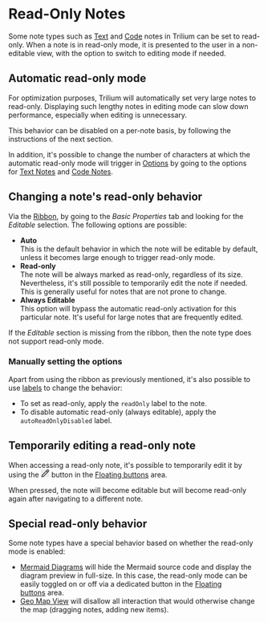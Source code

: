 # Read-Only Notes
Some note types such as <a class="reference-link" href="../../Note%20Types/Text.md">Text</a> and <a class="reference-link" href="../../Note%20Types/Code.md">Code</a> notes in Trilium can be set to read-only. When a note is in read-only mode, it is presented to the user in a non-editable view, with the option to switch to editing mode if needed.

## Automatic read-only mode

For optimization purposes, Trilium will automatically set very large notes to read-only. Displaying such lengthy notes in editing mode can slow down performance, especially when editing is unnecessary.

This behavior can be disabled on a per-note basis, by following the instructions of the next section.

In addition, it's possible to change the number of characters at which the automatic read-only mode will trigger in <a class="reference-link" href="../UI%20Elements/Options.md">Options</a> by going to the options for <a class="reference-link" href="#root/_hidden/_options/_optionsTextNotes">Text Notes</a> and <a class="reference-link" href="#root/_hidden/_options/_optionsCodeNotes">Code Notes</a>.

## Changing a note's read-only behavior

Via the <a class="reference-link" href="../UI%20Elements/Ribbon.md">Ribbon</a>, by going to the _Basic Properties_ tab and looking for the _Editable_ selection. The following options are possible:

*   **Auto**  
    This is the default behavior in which the note will be editable by default, unless it becomes large enough to trigger read-only mode.
*   **Read-only**  
    The note will be always marked as read-only, regardless of its size. Nevertheless, it's still possible to temporarily edit the note if needed. This is generally useful for notes that are not prone to change.
*   **Always Editable**  
    This option will bypass the automatic read-only activation for this particular note. It's useful for large notes that are frequently edited.

If the _Editable_ section is missing from the ribbon, then the note type does not support read-only mode.

### Manually setting the options

Apart from using the ribbon as previously mentioned, it's also possible to use [labels](../../Advanced%20Usage/Attributes.md) to change the behavior:

*   To set as read-only, apply the `readOnly` label to the note.
*   To disable automatic read-only (always editable), apply the `autoReadOnlyDisabled` label.

## Temporarily editing a read-only note

When accessing a read-only note, it's possible to temporarily edit it by using the ![](Read-Only%20Notes_image.png) button in the <a class="reference-link" href="../UI%20Elements/Floating%20buttons.md">Floating buttons</a> area.

When pressed, the note will become editable but will become read-only again after navigating to a different note.

## Special read-only behavior

Some note types have a special behavior based on whether the read-only mode is enabled:

*   <a class="reference-link" href="../../Note%20Types/Mermaid%20Diagrams.md">Mermaid Diagrams</a> will hide the Mermaid source code and display the diagram preview in full-size. In this case, the read-only mode can be easily toggled on or off via a dedicated button in the <a class="reference-link" href="../UI%20Elements/Floating%20buttons.md">Floating buttons</a> area.
*   <a class="reference-link" href="Note%20List/Geo%20Map%20View.md">Geo Map View</a> will disallow all interaction that would otherwise change the map (dragging notes, adding new items).